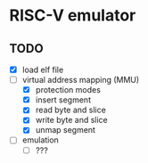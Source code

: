 # RISC-V emulator

## TODO

- [x] load elf file
- [ ] virtual address mapping (MMU)
    - [x] protection modes
    - [x] insert segment
    - [x] read byte and slice
    - [x] write byte and slice
    - [x] unmap segment
- [ ] emulation
    - [ ] ???